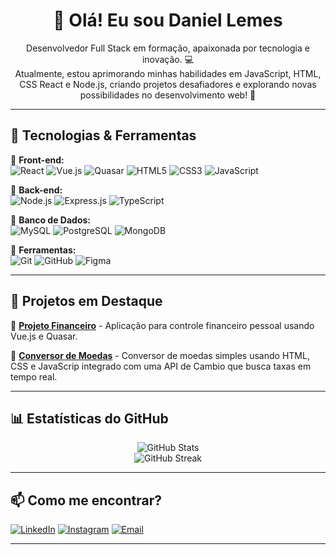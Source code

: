 <h1 align="center">👋 Olá! Eu sou Daniel Lemes</h1>

<p align="center">
  Desenvolvedor Full Stack em formação, apaixonada por tecnologia e inovação. 💻<br>
  Atualmente, estou aprimorando minhas habilidades em JavaScript, HTML, CSS React e Node.js, criando projetos desafiadores e explorando novas possibilidades no desenvolvimento web! 🚀
</p>

---

## 🚀 Tecnologias & Ferramentas

🔹 **Front-end:**  
![React](https://img.shields.io/badge/React-61DAFB?style=for-the-badge&logo=react&logoColor=black)
![Vue.js](https://img.shields.io/badge/Vue.js-35495E?style=for-the-badge&logo=vue.js&logoColor=4FC08D)
![Quasar](https://img.shields.io/badge/Quasar-1976D2?style=for-the-badge&logo=quasar&logoColor=white)
![HTML5](https://img.shields.io/badge/HTML5-E34F26?style=for-the-badge&logo=html5&logoColor=white)
![CSS3](https://img.shields.io/badge/CSS3-1572B6?style=for-the-badge&logo=css3&logoColor=white)
![JavaScript](https://img.shields.io/badge/JavaScript-F7DF1E?style=for-the-badge&logo=javascript&logoColor=black)

🔹 **Back-end:**  
![Node.js](https://img.shields.io/badge/Node.js-43853D?style=for-the-badge&logo=node.js&logoColor=white)
![Express.js](https://img.shields.io/badge/Express.js-000000?style=for-the-badge&logo=express&logoColor=white)
![TypeScript](https://img.shields.io/badge/TypeScript-007ACC?style=for-the-badge&logo=typescript&logoColor=white)

🔹 **Banco de Dados:**  
![MySQL](https://img.shields.io/badge/MySQL-4479A1?style=for-the-badge&logo=mysql&logoColor=white)
![PostgreSQL](https://img.shields.io/badge/PostgreSQL-336791?style=for-the-badge&logo=postgresql&logoColor=white)
![MongoDB](https://img.shields.io/badge/MongoDB-4EA94B?style=for-the-badge&logo=mongodb&logoColor=white)

🔹 **Ferramentas:**  
![Git](https://img.shields.io/badge/Git-F05032?style=for-the-badge&logo=git&logoColor=white)
![GitHub](https://img.shields.io/badge/GitHub-181717?style=for-the-badge&logo=github&logoColor=white)
![Figma](https://img.shields.io/badge/Figma-F24E1E?style=for-the-badge&logo=figma&logoColor=white)

---

## 📌 Projetos em Destaque

🔹 [**Projeto Financeiro**](https://github.com/daniellemes2017/Gestao-Financeira-Projeto) - Aplicação para controle financeiro pessoal usando Vue.js e Quasar.  

🔹 [**Conversor de Moedas**](https://github.com/daniellemes2017/Conversor-de-moedas) - Conversor de moedas simples usando HTML, CSS e JavaScrip integrado com uma API de Cambio que busca taxas em tempo real.

---

## 📊 Estatísticas do GitHub

<p align="center">
  <img src="https://github-readme-stats.vercel.app/api?username=seuusuario&show_icons=true&theme=radical" alt="GitHub Stats">
  <br>
  <img src="https://github-readme-streak-stats.herokuapp.com/?user=seuusuario&theme=radical" alt="GitHub Streak">
</p>

---

## 📫 Como me encontrar?

[![LinkedIn](https://img.shields.io/badge/LinkedIn-0077B5?style=for-the-badge&logo=linkedin&logoColor=white)](https://linkedin.com/in/daniel-lemess)
[![Instagram](https://img.shields.io/badge/Instagram-E4405F?style=for-the-badge&logo=instagram&logoColor=white)](https://instagram.com/_lemesdan)
[![Email](https://img.shields.io/badge/Email-D14836?style=for-the-badge&logo=gmail&logoColor=white)](mailto:daniel_lemes2017@outlook.com)

---

